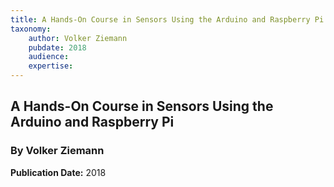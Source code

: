 ```yaml
---
title: A Hands-On Course in Sensors Using the Arduino and Raspberry Pi
taxonomy:
	author: Volker Ziemann
	pubdate: 2018
	audience: 
	expertise: 
---
```

## A Hands-On Course in Sensors Using the Arduino and Raspberry Pi
### By Volker Ziemann

**Publication Date:** 2018